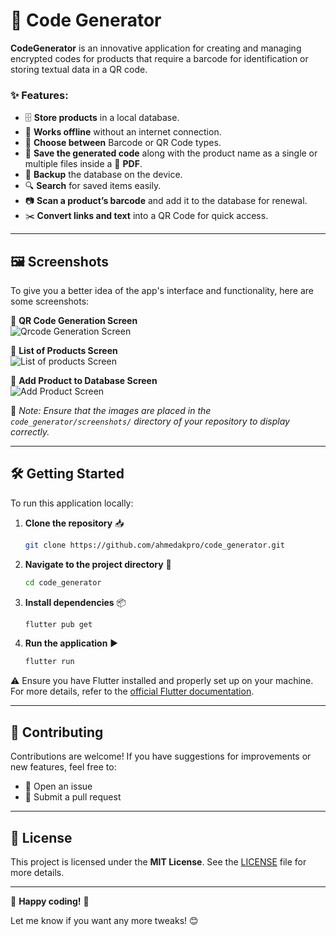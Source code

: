 # 🚀 Code Generator

**CodeGenerator** is an innovative application for creating and managing encrypted codes for products that require a barcode for identification or storing textual data in a QR code.  

### ✨ Features:  
- 🗄️ **Store products** in a local database.  
- 🔌 **Works offline** without an internet connection.  
- 🔄 **Choose between** Barcode or QR Code types.  
- 📝 **Save the generated code** along with the product name as a single or multiple files inside a 📄 **PDF**.  
- 💾 **Backup** the database on the device.  
- 🔍 **Search** for saved items easily.  
- 📷 **Scan a product’s barcode** and add it to the database for renewal.  
- ✂️ **Convert links and text** into a QR Code for quick access.  

---

## 🖼️ Screenshots  

To give you a better idea of the app's interface and functionality, here are some screenshots:  

📌 **QR Code Generation Screen**  
![Qrcode Generation Screen](assets/screen3.jpg)  

📌 **List of Products Screen**  
![List of products Screen](assets/screen_2.jpg)  

📌 **Add Product to Database Screen**  
![Add Product Screen](assets/screen_1.jpg)  

📝 *Note: Ensure that the images are placed in the `code_generator/screenshots/` directory of your repository to display correctly.*  

---

## 🛠️ Getting Started  

To run this application locally:  

1. **Clone the repository** 📥  
   ```sh
   git clone https://github.com/ahmedakpro/code_generator.git
   ```  

2. **Navigate to the project directory** 📂  
   ```sh
   cd code_generator
   ```  

3. **Install dependencies** 📦  
   ```sh
   flutter pub get
   ```  

4. **Run the application** ▶️  
   ```sh
   flutter run
   ```  

⚠️ Ensure you have Flutter installed and properly set up on your machine. For more details, refer to the [official Flutter documentation](https://flutter.dev/docs/get-started/install).  

---

## 🤝 Contributing  

Contributions are welcome! If you have suggestions for improvements or new features, feel free to:  
- 🔹 Open an issue  
- 🔹 Submit a pull request  

---

## 📜 License  

This project is licensed under the **MIT License**. See the [LICENSE](LICENSE) file for more details.  

---

🚀 **Happy coding!** 🎉  

Let me know if you want any more tweaks! 😊
